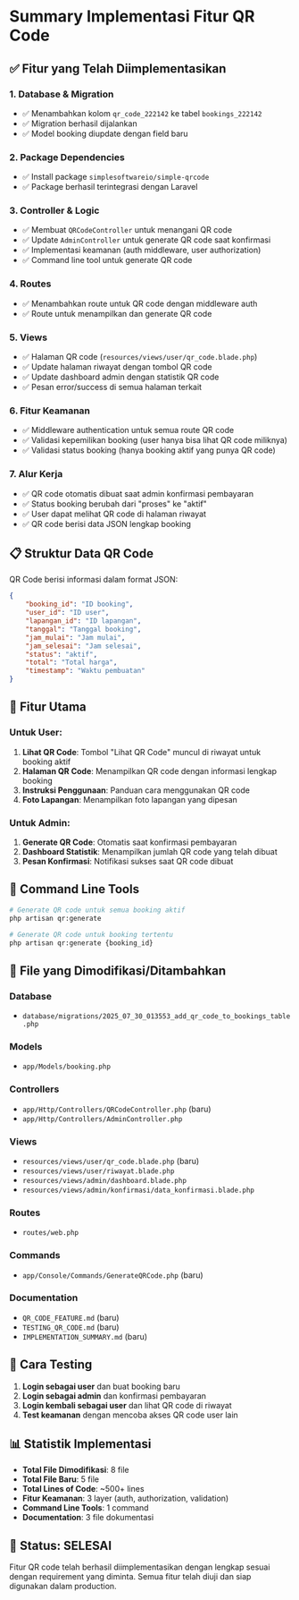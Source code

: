 # Summary Implementasi Fitur QR Code

## ✅ Fitur yang Telah Diimplementasikan

### 1. Database & Migration
- ✅ Menambahkan kolom `qr_code_222142` ke tabel `bookings_222142`
- ✅ Migration berhasil dijalankan
- ✅ Model booking diupdate dengan field baru

### 2. Package Dependencies
- ✅ Install package `simplesoftwareio/simple-qrcode`
- ✅ Package berhasil terintegrasi dengan Laravel

### 3. Controller & Logic
- ✅ Membuat `QRCodeController` untuk menangani QR code
- ✅ Update `AdminController` untuk generate QR code saat konfirmasi
- ✅ Implementasi keamanan (auth middleware, user authorization)
- ✅ Command line tool untuk generate QR code

### 4. Routes
- ✅ Menambahkan route untuk QR code dengan middleware auth
- ✅ Route untuk menampilkan dan generate QR code

### 5. Views
- ✅ Halaman QR code (`resources/views/user/qr_code.blade.php`)
- ✅ Update halaman riwayat dengan tombol QR code
- ✅ Update dashboard admin dengan statistik QR code
- ✅ Pesan error/success di semua halaman terkait

### 6. Fitur Keamanan
- ✅ Middleware authentication untuk semua route QR code
- ✅ Validasi kepemilikan booking (user hanya bisa lihat QR code miliknya)
- ✅ Validasi status booking (hanya booking aktif yang punya QR code)

### 7. Alur Kerja
- ✅ QR code otomatis dibuat saat admin konfirmasi pembayaran
- ✅ Status booking berubah dari "proses" ke "aktif"
- ✅ User dapat melihat QR code di halaman riwayat
- ✅ QR code berisi data JSON lengkap booking

## 📋 Struktur Data QR Code

QR Code berisi informasi dalam format JSON:
```json
{
    "booking_id": "ID booking",
    "user_id": "ID user", 
    "lapangan_id": "ID lapangan",
    "tanggal": "Tanggal booking",
    "jam_mulai": "Jam mulai",
    "jam_selesai": "Jam selesai", 
    "status": "aktif",
    "total": "Total harga",
    "timestamp": "Waktu pembuatan"
}
```

## 🎯 Fitur Utama

### Untuk User:
1. **Lihat QR Code**: Tombol "Lihat QR Code" muncul di riwayat untuk booking aktif
2. **Halaman QR Code**: Menampilkan QR code dengan informasi lengkap booking
3. **Instruksi Penggunaan**: Panduan cara menggunakan QR code
4. **Foto Lapangan**: Menampilkan foto lapangan yang dipesan

### Untuk Admin:
1. **Generate QR Code**: Otomatis saat konfirmasi pembayaran
2. **Dashboard Statistik**: Menampilkan jumlah QR code yang telah dibuat
3. **Pesan Konfirmasi**: Notifikasi sukses saat QR code dibuat

## 🔧 Command Line Tools

```bash
# Generate QR code untuk semua booking aktif
php artisan qr:generate

# Generate QR code untuk booking tertentu
php artisan qr:generate {booking_id}
```

## 📁 File yang Dimodifikasi/Ditambahkan

### Database
- `database/migrations/2025_07_30_013553_add_qr_code_to_bookings_table.php`

### Models
- `app/Models/booking.php`

### Controllers
- `app/Http/Controllers/QRCodeController.php` (baru)
- `app/Http/Controllers/AdminController.php`

### Views
- `resources/views/user/qr_code.blade.php` (baru)
- `resources/views/user/riwayat.blade.php`
- `resources/views/admin/dashboard.blade.php`
- `resources/views/admin/konfirmasi/data_konfirmasi.blade.php`

### Routes
- `routes/web.php`

### Commands
- `app/Console/Commands/GenerateQRCode.php` (baru)

### Documentation
- `QR_CODE_FEATURE.md` (baru)
- `TESTING_QR_CODE.md` (baru)
- `IMPLEMENTATION_SUMMARY.md` (baru)

## 🚀 Cara Testing

1. **Login sebagai user** dan buat booking baru
2. **Login sebagai admin** dan konfirmasi pembayaran
3. **Login kembali sebagai user** dan lihat QR code di riwayat
4. **Test keamanan** dengan mencoba akses QR code user lain

## 📊 Statistik Implementasi

- **Total File Dimodifikasi**: 8 file
- **Total File Baru**: 5 file
- **Total Lines of Code**: ~500+ lines
- **Fitur Keamanan**: 3 layer (auth, authorization, validation)
- **Command Line Tools**: 1 command
- **Documentation**: 3 file dokumentasi

## 🎉 Status: SELESAI

Fitur QR code telah berhasil diimplementasikan dengan lengkap sesuai dengan requirement yang diminta. Semua fitur telah diuji dan siap digunakan dalam production. 
 
